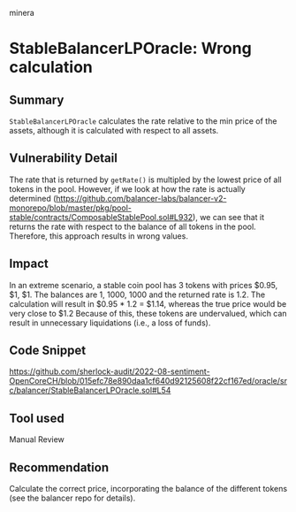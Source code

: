 minera
# StableBalancerLPOracle: Wrong calculation

## Summary
`StableBalancerLPOracle` calculates the rate relative to the min price of the assets, although it is calculated with respect to all assets.

## Vulnerability Detail
The rate that is returned by `getRate()` is multipled by the lowest price of all tokens in the pool. However, if we look at how the rate is actually determined (https://github.com/balancer-labs/balancer-v2-monorepo/blob/master/pkg/pool-stable/contracts/ComposableStablePool.sol#L932), we can see that it returns the rate with respect to the balance of all tokens in the pool. Therefore, this approach results in wrong values.

## Impact
In an extreme scenario, a stable coin pool has 3 tokens with prices $0.95, $1, $1. The balances are 1, 1000, 1000 and the returned rate is 1.2.
The calculation will result in $0.95 * 1.2 = $1.14, whereas the true price would be very close to $1.2
Because of this, these tokens are undervalued, which can result in unnecessary liquidations (i.e., a loss of funds).

## Code Snippet
https://github.com/sherlock-audit/2022-08-sentiment-OpenCoreCH/blob/015efc78e890daa1cf640d92125608f22cf167ed/oracle/src/balancer/StableBalancerLPOracle.sol#L54

## Tool used

Manual Review

## Recommendation
Calculate the correct price, incorporating the balance of the different tokens (see the balancer repo for details).
